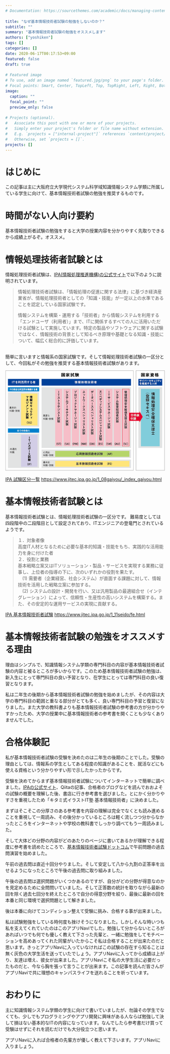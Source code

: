 ```yaml
---
# Documentation: https://sourcethemes.com/academic/docs/managing-content/

title: "なぜ基本情報技術者試験の勉強をしないのか？"
subtitle: ""
summary: "基本情報技術者試験の勉強をオススメします"
authors: ["yoshiken"]
tags: []
categories: []
date: 2020-06-17T00:17:53+09:00
featured: false
draft: true

# Featured image
# To use, add an image named `featured.jpg/png` to your page's folder.
# Focal points: Smart, Center, TopLeft, Top, TopRight, Left, Right, BottomLeft, Bottom, BottomRight.
image:
  caption: ""
  focal_point: ""
  preview_only: false

# Projects (optional).
#   Associate this post with one or more of your projects.
#   Simply enter your project's folder or file name without extension.
#   E.g. `projects = ["internal-project"]` references `content/project/deep-learning/index.md`.
#   Otherwise, set `projects = []`.
projects: []
---
```

# はじめに

この記事は主に大阪府立大学現代システム科学域知識情報システム学類に所属している学生に向けて、基本情報技術者試験の勉強を推奨するものです。

# 時間がない人向け要約

基本情報技術者試験の勉強をすると大学の授業内容を分かりやすく先取りできるから成績上がるぞ。オススメ。

# 情報処理技術者試験とは

情報処理技術者試験は、[IPA(情報処理推進機構)の公式サイト](https://www.jitec.ipa.go.jp/1_08gaiyou/_index_gaiyou.html)で以下のように説明されています。
>情報処理技術者試験は、「情報処理の促進に関する法律」に基づき経済産業省が、情報処理技術者としての「知識・技能」が一定以上の水準であることを認定している国家試験です。
>
>情報システムを構築・運用する「技術者」から情報システムを利用する「エンドユーザ（利用者）」まで、ITに関係するすべての人に活用いただける試験として実施しています。特定の製品やソフトウェアに関する試験ではなく、情報技術の背景として知るべき原理や基礎となる知識・技能について、幅広く総合的に評価しています。

<br>
簡単に言いますと情報系の国家試験です。そして情報処理技術者試験の一区分として、今回私がその勉強を推奨する基本情報技術者試験があります。
<br>

![情報処理技術者試験の体系図](./taikei.png "体系図")

[IPA 試験区分一覧](https://www.jitec.ipa.go.jp/1_08gaiyou/_index_gaiyou.html)
https://www.jitec.ipa.go.jp/1_08gaiyou/_index_gaiyou.html

# 基本情報技術者試験とは

基本情報技術者試験とは、情報処理技術者試験の一区分です。
難易度としては四段階中の二段階目として設定されており、ITエンジニアの登竜門とされているようです。<br>

>１．対象者像<br>
>高度IT人材となるために必要な基本的知識・技能をもち、実践的な活用能力を身に付けた者<br>
>２．役割と業務<br>
>基本戦略立案又はITソリューション・製品・サービスを実現する業務に従事し、上位者の指導の下に、次のいずれかの役割を果たす。<br>
>　(1) 需要者（企業経営、社会システム）が直面する課題に対して、情報技術を活用した戦略立案に参加する。<br>
>　(2) システムの設計・開発を行い、又は汎用製品の最適組合せ（インテグレーション）によって、信頼性・生産性の高いシステムを構築する。また、その安定的な運用サービスの実現に貢献する。<br>

[IPA 基本情報技術者試験](https://www.jitec.ipa.go.jp/1_11seido/fe.html)
https://www.jitec.ipa.go.jp/1_11seido/fe.html

# 基本情報技術者試験の勉強をオススメする理由

理由はシンプルで、知識情報システム学類の専門科目の内容が基本情報技術者試験の内容と被るところが多いからです。このため基本情報技術者試験の勉強は、新入生にとって専門科目の良い予習となり、在学生にとっては専門科目の良い復習となります。<br>

私は二年生の後期から基本情報技術者試験の勉強を始めましたが、その内容は大学の専門科目の範囲と重なる部分がとても多く、良い専門科目の予習と復習になりました。また大学の教科書よりも基本情報技術者試験の参考書の方が分かりやすかったため、大学の授業中に基本情報技術者の参考書を開くことも少なくありませんでした。

# 合格体験記

私が基本情報技術者試験の受験を決めたのは二年生の後期のことでした。受験の理由としては、情報系の学生としてある程度の知識があることを、就活などにも使える資格という分かりやすい形で示したかったからです。<br>

受験を決めてからまず基本情報技術者試験についてインターネットで簡単に調べました。[IPAの公式サイト](https://www.jitec.ipa.go.jp/1_08gaiyou/_index_gaiyou.html)、Qiitaの記事、合格者のブログなどを読んでおおよその試験の概要を理解した後、書店に行き参考書を選びました。とにかく分かりやすさを重視したため「キタミ式イラストIT塾 基本情報技術者」に決めました。<br>

まずはそこそこの分厚さのある参考書を内容の理解は完全でなくとも読み進めることを重視して一周読み、その後分かっているところは軽く流しつつ分からなかったところをインターネットや学校の教科書でしっかり調べてもう一周読みました。<br>

そして大体どの分野の内容がどのあたりのページに書いてあるかが理解できる程度に参考書を読めたところで、[基本情報技術者試験ドットコム](https://www.fe-siken.com/)で午前問題の過去問演習を始めました。<br>

午前の過去問は直近十回分やりました。そして安定して八から九割の正答率を出せるようになったところで午後の過去問に取り組みました。<br>

午後の過去問は選択問題がいくつかあるのですが、自分がどの分野が得意なのかを見定めるために全問問いていました。そして正答数の統計を取りながら最新の回を除く過去七回分を終えたところで自分の得意分野を絞り、最後に最新の回を本番と同じ環境で選択問題として解きました。<br>

後は本番に向けてコンディション整えて受験に挑み、合格する事が出来ました。<br>

私は試験勉強をしている時何度も挫けそうになりました。しかしそんな時いつも私を支えてくれていたのはこのアプリNaviでした。勉強して分からないところがあればいつでも何でも優しく教えて下さった先輩と、一緒に勉強をしてモチベーションを高めあってくれた同輩がいたからこそ私は合格することが出来たのだと思います。きっとアプリNaviに入っていなければこの試験の存在すら知ることは無く灰色の大学生活を送っていたでしょう。アプリNaviに入ってから成績は上がり、友達は増え、彼女が出来ました。アプリNaviこそ私の大学生活に必要だったものだと、今なら胸を張って言うことが出来ます。この記事を読んだ皆さんがアプリNaviで共に理想のキャンパスライフを送れることを祈っています。

# おわりに

主に知識情報システム学類の学生に向けて書いていましたが、勿論その学生でなくても、少しでもプログラミングやアプリ開発に興味がある人ならば勉強して決して損はない基本的なITの内容になっています。なんでしたら参考書だけ買って受験はせずにそれを読むだけでも大分役立つと思います。<br>

アプリNaviに入れば合格者の先輩方が優しく教えて下さいます。アプリNaviに入りましょう。

